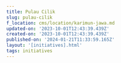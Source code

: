 ```yaml
---
title: Pulau Cilik
slug: pulau-cilik
f_location: cms/location/karimun-jawa.md
updated-on: '2023-10-01T12:43:39.439Z'
created-on: '2023-10-01T12:43:39.439Z'
published-on: '2024-01-21T11:33:59.165Z'
layout: '[initiatives].html'
tags: initiatives
---
```



